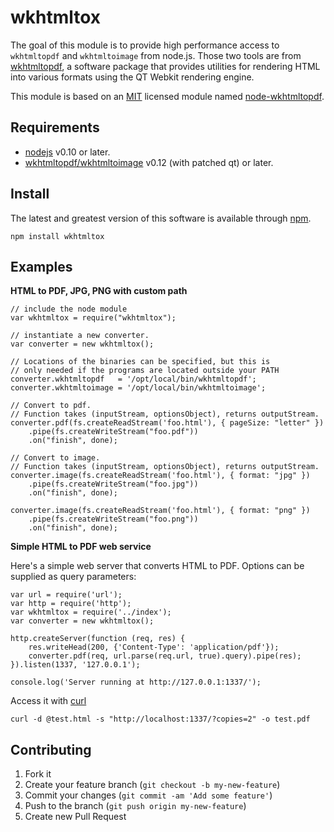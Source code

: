 wkhtmltox
=========

The goal of this module is to provide high performance access to `wkhtmltopdf` and `wkhtmltoimage` from node.js.
Those two tools are from [wkhtmltopdf](http://wkhtmltopdf.org/), a software package that
provides utilities for rendering HTML into various formats using the QT Webkit rendering engine.

This module is based on an [MIT](http://opensource.org/licenses/MIT) licensed module named [node-wkhtmltopdf](https://github.com/devongovett/node-wkhtmltopdf).

Requirements
------------

* [nodejs](http://nodejs.org/) v0.10 or later.
* [wkhtmltopdf/wkhtmltoimage](http://wkhtmltopdf.org/) v0.12 (with patched qt) or later.

Install
-------

The latest and greatest version of this software is available through [npm](http://npmjs.org/).

    npm install wkhtmltox

Examples
--------

**HTML to PDF, JPG, PNG with custom path**

    // include the node module
    var wkhtmltox = require("wkhtmltox");
    
    // instantiate a new converter.
    var converter = new wkhtmltox();
    
    // Locations of the binaries can be specified, but this is
    // only needed if the programs are located outside your PATH
    converter.wkhtmltopdf   = '/opt/local/bin/wkhtmltopdf';
    converter.wkhtmltoimage = '/opt/local/bin/wkhtmltoimage';
    
    // Convert to pdf.
    // Function takes (inputStream, optionsObject), returns outputStream.
    converter.pdf(fs.createReadStream('foo.html'), { pageSize: "letter" })
        .pipe(fs.createWriteStream("foo.pdf"))
        .on("finish", done);
    
    // Convert to image.
    // Function takes (inputStream, optionsObject), returns outputStream.
    converter.image(fs.createReadStream('foo.html'), { format: "jpg" })
        .pipe(fs.createWriteStream("foo.jpg"))
        .on("finish", done);
    
    converter.image(fs.createReadStream('foo.html'), { format: "png" })
        .pipe(fs.createWriteStream("foo.png"))
        .on("finish", done);

**Simple HTML to PDF web service**

Here's a simple web server that converts HTML to PDF. Options can be supplied as query parameters:

    var url = require('url');
    var http = require('http');
    var wkhtmltox = require('../index');
    var converter = new wkhtmltox();
    
    http.createServer(function (req, res) {
        res.writeHead(200, {'Content-Type': 'application/pdf'});
        converter.pdf(req, url.parse(req.url, true).query).pipe(res);
    }).listen(1337, '127.0.0.1');
    
    console.log('Server running at http://127.0.0.1:1337/');

Access it with [curl](http://curl.haxx.se/)

    curl -d @test.html -s "http://localhost:1337/?copies=2" -o test.pdf

Contributing
------------

1. Fork it
2. Create your feature branch (`git checkout -b my-new-feature`)
3. Commit your changes (`git commit -am 'Add some feature'`)
4. Push to the branch (`git push origin my-new-feature`)
5. Create new Pull Request
